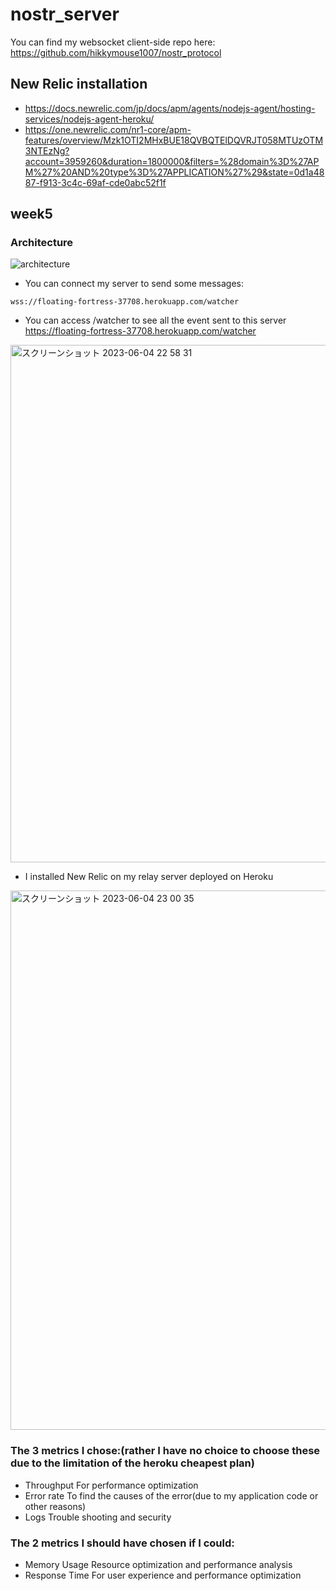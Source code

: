 # nostr_server
You can find my websocket client-side repo here: https://github.com/hikkymouse1007/nostr_protocol

## New Relic installation
- https://docs.newrelic.com/jp/docs/apm/agents/nodejs-agent/hosting-services/nodejs-agent-heroku/
- https://one.newrelic.com/nr1-core/apm-features/overview/Mzk1OTI2MHxBUE18QVBQTElDQVRJT058MTUzOTM3NTEzNg?account=3959260&duration=1800000&filters=%28domain%3D%27APM%27%20AND%20type%3D%27APPLICATION%27%29&state=0d1a4887-f913-3c4c-69af-cde0abc52f1f

## week5
### Architecture
![architecture](https://github.com/hikkymouse1007/nostr_server/assets/54907440/019b745d-cee2-4a8d-a1c3-b863b4454cd8)

- You can connect my server to send some messages:
```
wss://floating-fortress-37708.herokuapp.com/watcher
```

- You can access /watcher to see all the event sent to this server
https://floating-fortress-37708.herokuapp.com/watcher
<img width="828" alt="スクリーンショット 2023-06-04 22 58 31" src="https://github.com/hikkymouse1007/nostr_server/assets/54907440/17810bc7-3420-4083-a8a0-0f70b6eddc45">

- I installed New Relic on my relay server deployed on Heroku
<img width="863" alt="スクリーンショット 2023-06-04 23 00 35" src="https://github.com/hikkymouse1007/nostr_server/assets/54907440/8b9b9279-9869-4003-84fb-b1f015b0c36e">

### The 3 metrics I chose:(rather I have no choice to choose these due to the limitation of the heroku cheapest plan)
- Throughput
For performance optimization
- Error rate
To find the causes of the error(due to my application code or other reasons)
- Logs
Trouble shooting and security
### The 2 metrics I should have chosen if I could:
- Memory Usage
Resource optimization and performance analysis
- Response Time
For user experience and performance optimization

